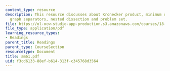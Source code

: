 ```yaml
---
content_type: resource
description: This resource discusses about Kronecker product, minimum degree algorithm,
  graph separators, nested dissection and problem set.
file: https://ol-ocw-studio-app-production.s3.amazonaws.com/courses/18-086-mathematical-methods-for-engineers-ii-spring-2006/f3cd613388efb614313fc345768d3564_am61.pdf
file_type: application/pdf
learning_resource_types:
- Readings
parent_title: Readings
parent_type: CourseSection
resourcetype: Document
title: am61.pdf
uid: f3cd6133-88ef-b614-313f-c345768d3564
---
```

